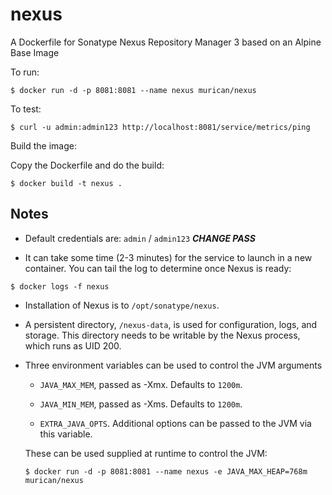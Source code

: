 # nexus

A Dockerfile for Sonatype Nexus Repository Manager 3 based on an Alpine Base Image

To run:

```
$ docker run -d -p 8081:8081 --name nexus murican/nexus
```

To test:

```
$ curl -u admin:admin123 http://localhost:8081/service/metrics/ping
```

Build the image:

Copy the Dockerfile and do the build:

```
$ docker build -t nexus .
```


## Notes

* Default credentials are: `admin` / `admin123` ***CHANGE PASS***

* It can take some time (2-3 minutes) for the service to launch in a
new container.  You can tail the log to determine once Nexus is ready:

```
$ docker logs -f nexus
```

* Installation of Nexus is to `/opt/sonatype/nexus`.  

* A persistent directory, `/nexus-data`, is used for configuration,
logs, and storage. This directory needs to be writable by the Nexus
process, which runs as UID 200.

* Three environment variables can be used to control the JVM arguments

  * `JAVA_MAX_MEM`, passed as -Xmx.  Defaults to `1200m`.

  * `JAVA_MIN_MEM`, passed as -Xms.  Defaults to `1200m`.

  * `EXTRA_JAVA_OPTS`.  Additional options can be passed to the JVM via
  this variable.

  These can be used supplied at runtime to control the JVM:

  ```
  $ docker run -d -p 8081:8081 --name nexus -e JAVA_MAX_HEAP=768m murican/nexus
  ```
